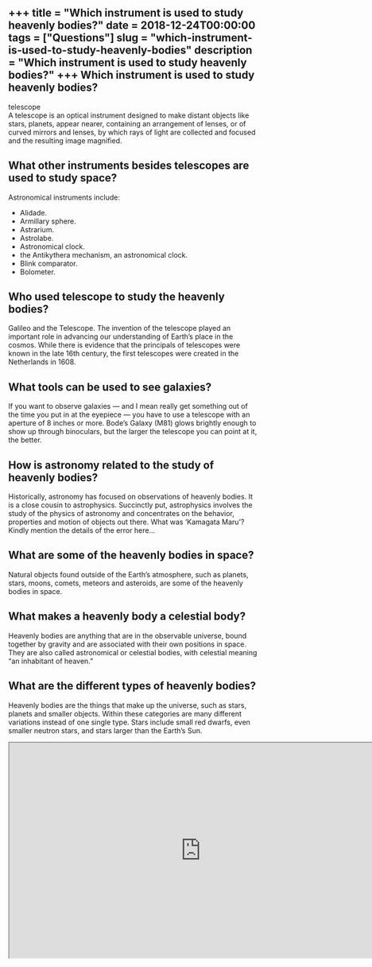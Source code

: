 +++
title = "Which instrument is used to study heavenly bodies?"
date = 2018-12-24T00:00:00
tags = ["Questions"]
slug = "which-instrument-is-used-to-study-heavenly-bodies"
description = "Which instrument is used to study heavenly bodies?"
+++
Which instrument is used to study heavenly bodies?
--------------------------------------------------

telescope  
A telescope is an optical instrument designed to make distant objects like stars, planets, appear nearer, containing an arrangement of lenses, or of curved mirrors and lenses, by which rays of light are collected and focused and the resulting image magnified.

What other instruments besides telescopes are used to study space?
------------------------------------------------------------------

Astronomical instruments include:

- Alidade.
- Armillary sphere.
- Astrarium.
- Astrolabe.
- Astronomical clock.
- the Antikythera mechanism, an astronomical clock.
- Blink comparator.
- Bolometer.

Who used telescope to study the heavenly bodies?
------------------------------------------------

Galileo and the Telescope. The invention of the telescope played an important role in advancing our understanding of Earth’s place in the cosmos. While there is evidence that the principals of telescopes were known in the late 16th century, the first telescopes were created in the Netherlands in 1608.

What tools can be used to see galaxies?
---------------------------------------

If you want to observe galaxies — and I mean really get something out of the time you put in at the eyepiece — you have to use a telescope with an aperture of 8 inches or more. Bode’s Galaxy (M81) glows brightly enough to show up through binoculars, but the larger the telescope you can point at it, the better.

How is astronomy related to the study of heavenly bodies?
---------------------------------------------------------

Historically, astronomy has focused on observations of heavenly bodies. It is a close cousin to astrophysics. Succinctly put, astrophysics involves the study of the physics of astronomy and concentrates on the behavior, properties and motion of objects out there. What was ‘Kamagata Maru’? Kindly mention the details of the error here…

What are some of the heavenly bodies in space?
----------------------------------------------

Natural objects found outside of the Earth’s atmosphere, such as planets, stars, moons, comets, meteors and asteroids, are some of the heavenly bodies in space.

What makes a heavenly body a celestial body?
--------------------------------------------

Heavenly bodies are anything that are in the observable universe, bound together by gravity and are associated with their own positions in space. They are also called astronomical or celestial bodies, with celestial meaning “an inhabitant of heaven.”

What are the different types of heavenly bodies?
------------------------------------------------

Heavenly bodies are the things that make up the universe, such as stars, planets and smaller objects. Within these categories are many different variations instead of one single type. Stars include small red dwarfs, even smaller neutron stars, and stars larger than the Earth’s Sun.

<iframe allow="accelerometer; autoplay; clipboard-write; encrypted-media; gyroscope; picture-in-picture" allowfullscreen="" class="__youtube_prefs__  epyt-is-override  no-lazyload" data-no-lazy="1" data-origheight="433" data-origwidth="770" data-skipgform_ajax_framebjll="" height="433" id="_ytid_90361" loading="lazy" src="https://www.youtube.com/embed/FH7QIvI1XwM?enablejsapi=1&autoplay=0&cc_load_policy=0&cc_lang_pref=&iv_load_policy=1&loop=0&modestbranding=0&rel=1&fs=1&playsinline=0&autohide=2&theme=dark&color=red&controls=1&" title="YouTube player" width="770"></iframe>